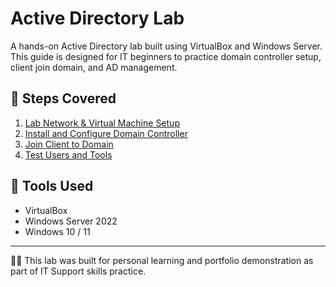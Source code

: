 # Active Directory Lab

A hands-on Active Directory lab built using VirtualBox and Windows Server.  
This guide is designed for IT beginners to practice domain controller setup, client join domain, and AD management.

## 📂 Steps Covered
1. [Lab Network & Virtual Machine Setup](setup/01-network-virtual-machine-setup.md)
2. [Install and Configure Domain Controller](setup/02-domain-controller.md)
3. [Join Client to Domain](setup/03-client-join-domain.md)
4. [Test Users and Tools](setup/04-test-and-tools.md)

## 🔧 Tools Used
- VirtualBox
- Windows Server 2022
- Windows 10 / 11

---

🧑‍💻 This lab was built for personal learning and portfolio demonstration as part of IT Support skills practice.
